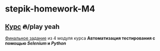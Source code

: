 # stepik-homework-M4
## [Курс](https://stepik.org/course/575/syllabus) :fire:/play yeah
[Финальное задание](https://stepik.org/lesson/201964/step/15?unit=176022) из 4 модуля курса **Автоматизация тестирования с помощью _Selenium_ и _Python_**

